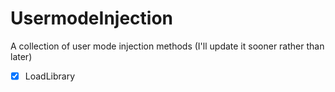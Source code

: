 # UsermodeInjection
A collection of user mode injection methods (I'll update it sooner rather than later)

- [x] LoadLibrary
